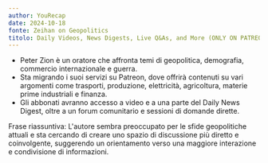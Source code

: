 ```yaml
---
author: YouRecap
date: 2024-10-18
fonte: Zeihan on Geopolitics
titolo: Daily Videos, News Digests, Live Q&As, and More (ONLY ON PATREON) || Peter Zeihan
---
```


- Peter Zion è un oratore che affronta temi di geopolitica, demografia, commercio internazionale e guerra.
- Sta migrando i suoi servizi su Patreon, dove offrirà contenuti su vari argomenti come trasporti, produzione, elettricità, agricoltura, materie prime industriali e finanza.
- Gli abbonati avranno accesso a video e a una parte del Daily News Digest, oltre a un forum comunitario e sessioni di domande dirette.

Frase riassuntiva: L'autore sembra preoccupato per le sfide geopolitiche attuali e sta cercando di creare uno spazio di discussione più diretto e coinvolgente, suggerendo un orientamento verso una maggiore interazione e condivisione di informazioni.
